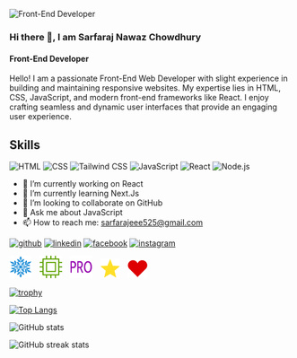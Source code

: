 ![Front-End Developer](https://media.licdn.com/dms/image/D4D16AQGvFclMTZTHhw/profile-displaybackgroundimage-shrink_350_1400/0/1714713201257?e=1725494400&v=beta&t=jU7xIGE7sT76nxsdiRCLLK1sBRSime_quw5EmPm5wvQ)


### Hi there 👋, I am Sarfaraj Nawaz Chowdhury
#### Front-End Developer

Hello! I am a passionate Front-End Web Developer with slight experience in building and maintaining responsive websites. My expertise lies in HTML, CSS, JavaScript, and modern front-end frameworks like React. I enjoy crafting seamless and dynamic user interfaces that provide an engaging user experience.

## Skills
![HTML](https://img.shields.io/badge/-HTML5-E34F26?style=for-the-badge&logo=html5&logoColor=white)
![CSS](https://img.shields.io/badge/-CSS3-1572B6?style=for-the-badge&logo=css3&logoColor=white)
![Tailwind CSS](https://img.shields.io/badge/-Tailwind%20CSS-38B2AC?style=for-the-badge&logo=tailwind-css&logoColor=white)
![JavaScript](https://img.shields.io/badge/-JavaScript-F7DF1E?style=for-the-badge&logo=javascript&logoColor=black)
![React](https://img.shields.io/badge/-React-61DAFB?style=for-the-badge&logo=react&logoColor=black)
![Node.js](https://img.shields.io/badge/-Node.js-339933?style=for-the-badge&logo=node.js&logoColor=white)

- 🔭 I’m currently working on React 
- 🌱 I’m currently learning Next.Js 
- 👯 I’m looking to collaborate on GitHub 
- 💬 Ask me about JavaScript 
- 📫 How to reach me: sarfarajeee525@gmail.com 


[<img src='https://cdn.jsdelivr.net/npm/simple-icons@3.0.1/icons/github.svg' alt='github' height='40'>](https://github.com/Sarfaraj525)  [<img src='https://cdn.jsdelivr.net/npm/simple-icons@3.0.1/icons/linkedin.svg' alt='linkedin' height='40'>](https://www.linkedin.com/in/sarfaraj-nawaz-chowdhury/)  [<img src='https://cdn.jsdelivr.net/npm/simple-icons@3.0.1/icons/facebook.svg' alt='facebook' height='40'>](https://www.facebook.com/sarfaraj.nawaz.chowdhury525)  [<img src='https://cdn.jsdelivr.net/npm/simple-icons@3.0.1/icons/instagram.svg' alt='instagram' height='40'>](https://www.instagram.com/sarfaraj_nawaz_chowdhury/)  

<a href='https://archiveprogram.github.com/'><img src='https://raw.githubusercontent.com/acervenky/animated-github-badges/master/assets/acbadge.gif' width='40' height='40'></a> <a href='https://docs.github.com/en/developers'><img src='https://raw.githubusercontent.com/acervenky/animated-github-badges/master/assets/devbadge.gif' width='40' height='40'></a> <a href='https://github.com/pricing'><img src='https://raw.githubusercontent.com/acervenky/animated-github-badges/master/assets/pro.gif' width='40' height='40'></a> <a href='https://stars.github.com/'><img src='https://raw.githubusercontent.com/acervenky/animated-github-badges/master/assets/starbadge.gif' width='35' height='35'></a> <a href='https://docs.github.com/en/github/supporting-the-open-source-community-with-github-sponsors'><img src='https://raw.githubusercontent.com/acervenky/animated-github-badges/master/assets/sponsorbadge.gif' width='35' height='35'></a> 

[![trophy](https://github-profile-trophy.vercel.app/?username=Sarfaraj525)](https://github.com/ryo-ma/github-profile-trophy)

[![Top Langs](https://github-readme-stats.vercel.app/api/top-langs/?username=Sarfaraj525)](https://github.com/anuraghazra/github-readme-stats)

![GitHub stats](https://github-readme-stats.vercel.app/api?username=Sarfaraj525&show_icons=true&count_private=true)  

![GitHub streak stats](https://streak-stats.demolab.com/?user=Sarfaraj525) 

